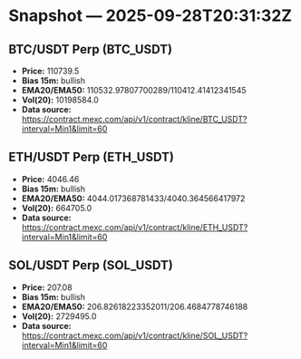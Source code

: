 # Snapshot — 2025-09-28T20:31:32Z

## BTC/USDT Perp (BTC_USDT)
- **Price:** 110739.5
- **Bias 15m:** bullish
- **EMA20/EMA50:** 110532.97807700289/110412.41412341545
- **Vol(20):** 10198584.0
- **Data source:** https://contract.mexc.com/api/v1/contract/kline/BTC_USDT?interval=Min1&limit=60

## ETH/USDT Perp (ETH_USDT)
- **Price:** 4046.46
- **Bias 15m:** bullish
- **EMA20/EMA50:** 4044.017368781433/4040.364566417972
- **Vol(20):** 664705.0
- **Data source:** https://contract.mexc.com/api/v1/contract/kline/ETH_USDT?interval=Min1&limit=60

## SOL/USDT Perp (SOL_USDT)
- **Price:** 207.08
- **Bias 15m:** bullish
- **EMA20/EMA50:** 206.82618223352011/206.4684778746188
- **Vol(20):** 2729495.0
- **Data source:** https://contract.mexc.com/api/v1/contract/kline/SOL_USDT?interval=Min1&limit=60
